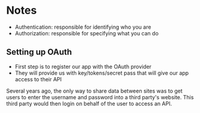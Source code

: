 # Notes

* Authentication: responsible for identifying who you are
* Authorization: responsible for specifying what you can do

## Setting up OAuth

* First step is to register our app with the OAuth provider
* They will provide us with key/tokens/secret pass that will give our app access to their API


Several years ago, the only way to share data between sites
was to get users to enter the username and password into a third party's website. This third party would then login on behalf of the user to access an API.

